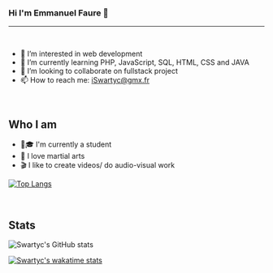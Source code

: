 ### Hi I'm Emmanuel Faure 👋
<hr><br/>

- 👀 I’m interested in web development
- 🌱 I’m currently learning PHP, JavaScript, SQL, HTML, CSS and JAVA
- 👯 I’m looking to collaborate on fullstack project
- 📫 How to reach me: iSwartyc@gmx.fr

<br/>

## Who I am

- 👨🎓 I'm currently a student
- 🥋 I love martial arts
- 🎬 I like to create videos/ do audio-visual work

<!-- <br/> -->

<!-- ## Languages -->


[![Top Langs](https://github-readme-stats.vercel.app/api/top-langs/?username=Swartyc&langs_count=8&theme=jolly)](https://github.com/Swartyc/github-readme-stats)

<!--
[![Top Langs](https://github-readme-stats.vercel.app/api/top-langs/?username=Swartyc&layout=compact&langs_count=8&theme=jolly)](https://github.com/Swartyc/github-readme-stats)
-->

<br/>

## Stats

![Swartyc's GitHub stats](https://github-readme-stats.vercel.app/api?username=Swartyc&show_icons=true&theme=jolly)


[![Swartyc's wakatime stats](https://github-readme-stats.vercel.app/api/wakatime?username=342a9f18-bd04-46ac-91ce-7dfa7b72d5ae&theme=jolly)](https://github.com/Swartyc/github-readme-stats)



